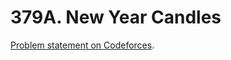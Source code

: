 # 379A. New Year Candles

[Problem statement on Codeforces](https://codeforces.com/problemset/problem/379/A?locale=en).
